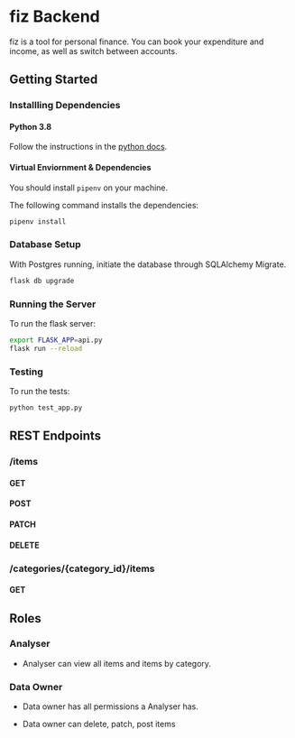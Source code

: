 # fiz Backend

fiz is a tool for personal finance. You can book your expenditure and income, as well as switch between accounts.

## Getting Started

### Installling Dependencies

#### Python 3.8

Follow the instructions in the [python docs](https://docs.python.org/3/using/unix.html#getting-and-installing-the-latest-version-of-python).

#### Virtual Enviornment & Dependencies

You should install `pipenv` on your machine.

The following command installs the dependencies:

```bash
pipenv install
```

### Database Setup

With Postgres running, initiate the database through SQLAlchemy Migrate.

```bash
flask db upgrade
```

### Running the Server

To run the flask server:

```bash
export FLASK_APP=api.py
flask run --reload
```

### Testing

To run the tests:

```bash
python test_app.py
```

## REST Endpoints

### /items

#### GET

#### POST

#### PATCH

#### DELETE

### /categories/{category_id}/items

#### GET

## Roles

### Analyser

* Analyser can view all items and items by category.

### Data Owner

* Data owner has all permissions a Analyser has.

* Data owner can delete, patch, post items


